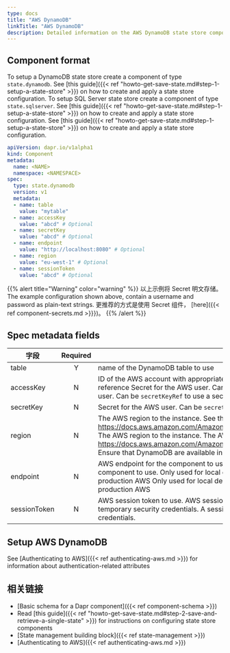 ```yaml
---
type: docs
title: "AWS DynamoDB"
linkTitle: "AWS DynamoDB"
description: Detailed information on the AWS DynamoDB state store component
---
```


## Component format

To setup a DynamoDB state store create a component of type `state.dynamodb`. See [this guide]({{< ref "howto-get-save-state.md#step-1-setup-a-state-store" >}}) on how to create and apply a state store configuration. To setup SQL Server state store create a component of type `state.sqlserver`. See [this guide]({{< ref "howto-get-save-state.md#step-1-setup-a-state-store" >}}) on how to create and apply a state store configuration. See [this guide]({{< ref "howto-get-save-state.md#step-1-setup-a-state-store" >}}) on how to create and apply a state store configuration.

```yaml
apiVersion: dapr.io/v1alpha1
kind: Component
metadata:
  name: <NAME>
  namespace: <NAMESPACE>
spec:
  type: state.dynamodb
  version: v1
  metadata:
  - name: table
    value: "mytable"
  - name: accessKey
    value: "abcd" # Optional
  - name: secretKey
    value: "abcd" # Optional
  - name: endpoint
    value: "http://localhost:8080" # Optional
  - name: region 
    value: "eu-west-1" # Optional
  - name: sessionToken
    value: "abcd" # Optional
```

{{% alert title="Warning" color="warning" %}}
以上示例将 Secret 明文存储。 The example configuration shown above, contain a username and password as plain-text strings. 更推荐的方式是使用 Secret 组件， [here]({{< ref component-secrets.md >}}})。
{{% /alert %}}

## Spec metadata fields

| 字段           | Required | Details                                                                                                                                                                                                                                                                                                                                                                                                                                                                     | Example                                      |
| ------------ |:--------:| --------------------------------------------------------------------------------------------------------------------------------------------------------------------------------------------------------------------------------------------------------------------------------------------------------------------------------------------------------------------------------------------------------------------------------------------------------------------------- | -------------------------------------------- |
| table        |    Y     | name of the DynamoDB table to use                                                                                                                                                                                                                                                                                                                                                                                                                                           | `"mytable"`                                  |
| accessKey    |    N     | ID of the AWS account with appropriate permissions to SNS and SQS. Can be `secretKeyRef` to use a secret reference Secret for the AWS user. Can be `secretKeyRef` to use a secret reference Secret for the AWS user. Can be `secretKeyRef` to use a secret reference                                                                                                                                                                                                        | `"AKIAIOSFODNN7EXAMPLE"`                     |
| secretKey    |    N     | Secret for the AWS user. Can be `secretKeyRef` to use a secret reference                                                                                                                                                                                                                                                                                                                                                                                                    | `"wJalrXUtnFEMI/K7MDENG/bPxRfiCYEXAMPLEKEY"` |
| region       |    N     | The AWS region to the instance. See this page for valid regions: https://docs.aws.amazon.com/AmazonRDS/latest/UserGuide/Concepts.RegionsAndAvailabilityZones.html. The AWS region to the instance. The AWS region to the instance. See this page for valid regions: https://docs.aws.amazon.com/AmazonRDS/latest/UserGuide/Concepts.RegionsAndAvailabilityZones.html. Ensure that DynamoDB are available in that region. Ensure that DynamoDB are available in that region. | `"us-east-1"`                                |
| endpoint     |    N     | AWS endpoint for the component to use. Only used for local development. AWS endpoint for the component to use. Only used for local development. The `endpoint` is unncessary when running against production AWS Only used for local development. The `endpoint` is unncessary when running against production AWS                                                                                                                                                          | `"http://localhost:4566"`                    |
| sessionToken |    N     | AWS session token to use.  AWS session token to use.  A session token is only required if you are using temporary security credentials.  A session token is only required if you are using temporary security credentials.                                                                                                                                                                                                                                                  | `"TOKEN"`                                    |

## Setup AWS DynamoDB
See [Authenticating to AWS]({{< ref authenticating-aws.md >}}) for information about authentication-related attributes

## 相关链接
- [Basic schema for a Dapr component]({{< ref component-schema >}})
- Read [this guide]({{< ref "howto-get-save-state.md#step-2-save-and-retrieve-a-single-state" >}}) for instructions on configuring state store components
- [State management building block]({{< ref state-management >}})
- [Authenticating to AWS]({{< ref authenticating-aws.md >}})
